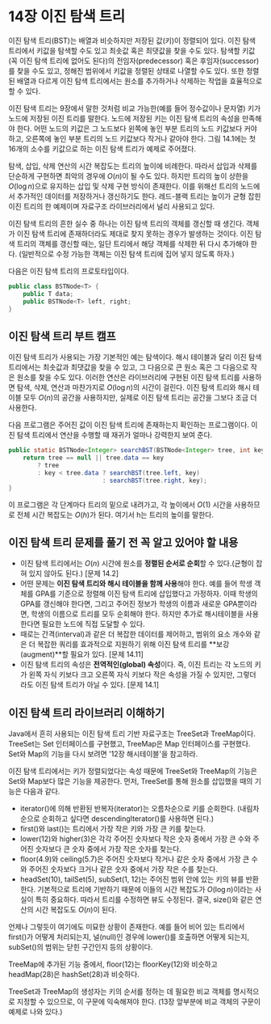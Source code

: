 # 14장 이진 탐색 트리

이진 탐색 트리(BST)는 배열과 비슷하지만 저장된 값(키)이 정렬되어 있다. 이진 탐색 트리에서 키값을 탐색할 수도 있고 최솟값 혹은 최댓값을 찾을 수도 있다. 탐색할 키값(꼭 이진 탐색 트리에 없어도 된다)의 전임자(predecessor) 혹은 후임자(successor)를 찾을 수도 있고, 정해진 범위에서 키값을 정렬된 상태로 나열할 수도 있다. 또한 정렬된 배열과 다르게 이진 탐색 트리에서는 원소를 추가하거나 삭제하는 작업을 효율적으로 할 수 있다.

이진 탐색 트리는 9장에서 말한 것처럼 비교 가능한(예를 들어 정수값이나 문자열) 키가 노드에 저장된 이진 트리를 말한다. 노드에 저장된 키는 이진 탐색 트리의 속성을 만족해야 한다. 어떤 노드의 키값은 그 노드보다 왼쪽에 놓인 부분 트리의 노드 키값보다 커야 하고, 오른쪽에 놓인 부분 트리의 노드 키값보다 작거나 같아야 한다. 그림 14.1에는 첫 16개의 소수를 키값으로 하는 이진 탐색 트리가 예제로 주어졌다.

탐색, 삽입, 삭제 연산의 시간 복잡도는 트리의 높이에 비례한다. 따라서 삽입과 삭제를 단순하게 구현하면 최악의 경우에 $O(n)$이 될 수도 있다. 하지만 트리의 높이 상한을 $O(\log n)$으로 유지하는 삽입 및 삭제 구현 방식이 존재한다. 이를 위해선 트리의 노드에서 추가적인 데이터를 저장하거나 갱신하기도 한다. 레드-블랙 트리는 높이가 균형 잡힌 이진 트리의 한 예제이며 자료구조 라이브러리에서 널리 사용되고 있다.

이진 탐색 트리의 흔한 실수 중 하나는 이진 탐색 트리의 객체를 갱신할 때 생긴다. 객체가 이진 탐색 트리에 존재하더라도 제대로 찾지 못하는 경우가 발생하는 것이다. 이진 탐색 트리의 객체를 갱신할 때는, 일단 트리에서 해당 객체를 삭제한 뒤 다시 추가해야 한다. (일반적으로 수정 가능한 객체는 이진 탐색 트리에 집어 넣지 않도록 하자.)

다음은 이진 탐색 트리의 프로토타입이다.

```java
public class BSTNode<T> {
    public T data;
    public BSTNode<T> left, right;
}
```

## 이진 탐색 트리 부트 캠프

이진 탐색 트리가 사용되는 가장 기본적인 예는 탐색이다. 해시 테이블과 달리 이진 탐색 트리에서는 최솟값과 최댓값을 찾을 수 있고, 그 다음으로 큰 원소 혹은 그 다음으로 작은 원소를 찾을 수도 있다. 이러한 연산은 라이브러리에 구현된 이진 탐색 트리를 사용하면 탐색, 삭제, 연산과 마찬가지로 $O(\log n)$의 시간이 걸린다. 이진 탐색 트리와 해시 테이블 모두 $O(n)$의 공간을 사용하지만, 실제로 이진 탐색 트리는 공간을 그보다 조금 더 사용한다.

다음 프로그램은 주어진 값이 이진 탐색 트리에 존재하는지 확인하는 프로그램이다. 이진 탐색 트리에서 연산을 수행할 때 재귀가 얼마나 강력한지 보여 준다.

```java
public static BSTNode<Integer> searchBST(BSTNode<Integer> tree, int key) {
    return tree == null || tree.data == key
        ? tree
        : key < tree.data ? searchBST(tree.left, key)
                          : searchBST(tree.right, key);
}
```

이 프로그램은 각 단계마다 트리의 밑으로 내려가고, 각 높이에서 $O(1)$ 시간을 사용하므로 전체 시간 복잡도는 $O(h)$가 된다. 여기서 h는 트리의 높이를 말한다.

## 이진 탐색 트리 문제를 풀기 전 꼭 알고 있어야 할 내용

- 이진 탐색 트리에서는 $O(n)$ 시간에 원소를 **정렬된 순서로 순회**할 수 있다.(균형이 잡혀 있지 않아도 된다.) [문제 14.2]
- 어떤 문제는 **이진 탐색 트리와 해시 테이블을 함께 사용**해야 한다. 예를 들어 학생 객체를 GPA를 기준으로 정렬해 이진 탐색 트리에 삽입했다고 가정하자. 이때 학생의 GPA를 갱신해야 한다면, 그리고 주어진 정보가 학생의 이름과 새로운 GPA뿐이라면, 학생의 이름으로 트리를 모두 순회해야 한다. 하지만 추가로 해시테이블을 사용한다면 필요한 노드에 직접 도달할 수 있다.
- 때로는 간격(interval)과 같은 더 복잡한 데이터를 제어하고, 범위의 요소 개수와 같은 더 복잡한 쿼리를 효과적으로 지원하기 위해 이진 탐색 트리를 **보강(augment)**할 필요가 있다. [문제 14.11]
- 이진 탐색 트리의 속성은 **전역적인(global) 속성**이다. 즉, 이진 트리는 각 노드의 키가 왼쪽 자식 키보다 크고 오른쪽 자식 키보다 작은 속성을 가질 수 있지만, 그렇더라도 이진 탐색 트리가 아닐 수 있다. [문제 14.1]

## 이진 탐색 트리 라이브러리 이해하기

Java에서 흔히 사용되는 이진 탐색 트리 기반 자료구조는 TreeSet과 TreeMap이다. TreeSet는 Set 인터페이스를 구현했고, TreeMap은 Map 인터페이스를 구현했다. Set와 Map의 기능을 다시 보려면 '12장 해시테이블'을 참고하라.

이진 탐색 트리에서는 키가 정렬되었다는 속성 때문에 TreeSet와 TreeMap의 기능은 Set와 Map보다 많은 기능을 제공한다. 먼저, TreeSet를 통해 원소를 삽입했을 때의 기능은 다음과 같다.

- iterator()에 의해 반환된 반복자(iterator)는 오름차순으로 키를 순회한다. (내림차순으로 순회하고 싶다면 descendingIterator()를 사용하면 된다.)
- first()와 last()는 트리에서 가장 작은 키와 가장 큰 키를 찾는다.
- lower(12)와 higher(3)은 각각 주어진 숫자보다 작은 숫자 중에서 가장 큰 수와 주어진 숫자보다 큰 숫자 중에서 가장 작은 숫자를 찾는다.
- floor(4.9)와 ceiling(5.7)은 주어진 숫자보다 작거나 같은 숫자 중에서 가장 큰 수와 주어진 숫자보다 크거나 같은 숫자 중에서 가장 작은 수를 찾는다.
- headSet(10), tailSet(5), subSet(1, 12)는 주어진 범위 안에 있는 키의 뷰를 반환한다. 기본적으로 트리에 기반하기 때문에 이들의 시간 복잡도가 $O(\log n)$이라는 사실이 특히 중요하다. 따라서 트리를 수정하면 뷰도 수정된다. 결국, size()와 같은 연산의 시간 복잡도도 $O(n)$이 된다.

언제나 그렇듯이 여기에도 미묘한 상황이 존재한다. 예를 들어 비어 있는 트리에서 first()가 어떻게 처리되는지, 널(null)인 경우에 lower()를 호출하면 어떻게 되는지, subSet()의 범위는 닫힌 구간인지 등의 상황이다.

TreeMap에 추가된 기능 중에서, floor(12)는 floorKey(12)와 비슷하고 headMap(28)은 hashSet(28)과 비슷하다.

TreeSet과 TreeMap의 생성자는 키의 순서를 정하는 데 필요한 비교 객체를 명시적으로 지정할 수 있으므로, 이 구문에 익숙해져야 한다. (13장 앞부분에 비교 객체의 구문이 예제로 나와 있다.)

